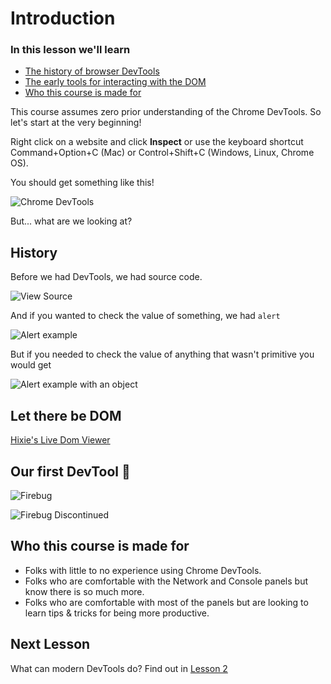 # Introduction

### In this lesson we'll learn

- [The history of browser DevTools](#history)
- [The early tools for interacting with the DOM](#let-there-be-dom)
- [Who this course is made for](#who-this-course-is-made-for)

This course assumes zero prior understanding of the Chrome DevTools. So let's start at the very beginning!

Right click on a website and click **Inspect** or use the keyboard shortcut Command+Option+C (Mac) or Control+Shift+C (Windows, Linux, Chrome OS).

You should get something like this!

![Chrome DevTools](/chrome-devtools.png)

But... what are we looking at?

## History

Before we had DevTools, we had source code.

![View Source](/view-source.png)

And if you wanted to check the value of something, we had `alert`

![Alert example](/alert.png)

But if you needed to check the value of anything that wasn't primitive you would get

![Alert example with an object](/alert-object.png)

## Let there be DOM

[Hixie's Live Dom Viewer](http://software.hixie.ch/utilities/js/live-dom-viewer/)

## Our first DevTool 🐞

![Firebug](/firebug.png)

![Firebug Discontinued](/firebug-discontinued.png)

## Who this course is made for

- Folks with little to no experience using Chrome DevTools.
- Folks who are comfortable with the Network and Console panels but know there is so much more.
- Folks who are comfortable with most of the panels but are looking to learn tips & tricks for being more productive.

## Next Lesson

What can modern DevTools do? Find out in [Lesson 2](/lesson/2)
